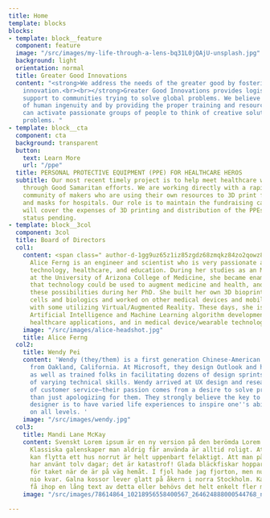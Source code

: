 ```yaml
---
title: Home
template: blocks
blocks:
- template: block__feature
  component: feature
  image: "/src/images/my-life-through-a-lens-bq31L0jQAjU-unsplash.jpg"
  background: light
  orientation: normal
  title: Greater Good Innovations
  content: "<strong>We address the needs of the greater good by fostering thoughtful
    innovation.<br><br></strong>Greater Good Innovations provides logistics and engineering
    support to communities trying to solve global problems. We believe in the power
    of human ingenuity and by providing the proper training and resources we believe
    can activate passionate groups of people to think of creative solutions to dire
    problems. "
- template: block__cta
  component: cta
  background: transparent
  button:
    text: Learn More
    url: "/ppe"
  title: PERSONAL PROTECTIVE EQUIPMENT (PPE) FOR HEALTHCARE HEROS
  subtitle: Our most recent timely project is to help meet healthcare worker PPE needs
    through Good Samaritan efforts. We are working directly with a rapidly growing
    community of makers who are using their own resources to 3D print face shields
    and masks for hospitals. Our role is to maintain the fundraising campaign that
    will cover the expenses of 3D printing and distribution of the PPEs. 501(c)(3)
    status pending.
- template: block__3col
  component: 3col
  title: Board of Directors
  col1:
    content: <span class=" author-d-1gg9uz65z1iz85zgdz68zmqkz84zo2qowz81zz76zqz76zyz85zz88zgwz65zb9z67zz90zuz66z1ai4z82zfz67zs8fb7vvz70z">Dr.
      Alice Ferng is an engineer and scientist who is very passionate about medical
      technology, healthcare, and education. During her studies as an MD/PhD candidate
      at the University of Arizona College of Medicine, she became enamored with ways
      that technology could be used to augment medicine and health, and began to explore
      these possibilities during her PhD. She built her own 3D bioprinter for stem
      cells and biologics and worked on other medical devices and mobile health apps,
      with some utilizing Virtual/Augmented Reality. These days, she is involved in
      Artificial Intelligence and Machine Learning algorithm development for various
      healthcare applications, and in medical device/wearable technology development.</span>
    image: "/src/images/alice-headshot.jpg"
    title: Alice Ferng
  col2:
    title: Wendy Pei
    content: 'Wendy (they/them) is a first generation Chinese-American QPOC and parent
      from Oakland, California. At Microsoft, they design Outlook and have facilitated
      as well as trained folks in facilitating dozens of design sprints with people
      of varying technical skills. Wendy arrived at UX design and research by way
      of customer service—their passion comes from a desire to solve problems rather
      than just apologizing for them. They strongly believe the key to being a successful
      designer is to have varied life experiences to inspire one''s ability to empathize
      on all levels. '
    image: "/src/images/wendy.jpg"
  col3:
    title: Mandi Lane McKay
    content: Svenskt Lorem ipsum är en ny version på den berömda Lorem ipsum stycket.
      Klassiska galenskaper man aldrig får använda är alltid roligt. Att man sedan
      kan flytta ett hus norrut är helt uppenbart felaktigt. Att man på senare år
      har använt tolv dagar; det är katastrof! Glada bläckfiskar hoppar aldrig ner
      för taket när de är på väg hemåt. I fjol hade jag fjorton, men nu har jag bara
      nio kvar. Galna kossor lever glatt på åkern i norra Stockholm. Kanske kan man
      få ihop en lång text av detta eller behövs det helt enkelt fler meningar?
    image: "/src/images/78614864_10218956558400567_264624888000544768_n.jpg"

---
```

